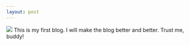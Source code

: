 ```yaml
---
layout: post
---
```

<img src="/images/fulls/04.jpg" class="fit image"> This is my first blog. I will make the blog better and better. Trust me, buddy!